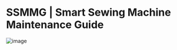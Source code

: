 # SSMMG | Smart Sewing Machine Maintenance Guide

![image](https://github.com/XROS-X-NIFT/SSMMG/assets/68684226/43524fbf-eef9-4dcd-ac04-cf6c8d834506)
